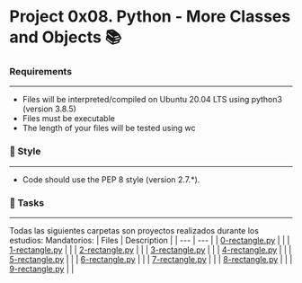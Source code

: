# Project 0x08. Python - More Classes and Objects 📚

### Requirements
***
* Files will be interpreted/compiled on Ubuntu 20.04 LTS using python3 (version 3.8.5)
* Files must be executable
* The length of your files will be tested using wc

### 🎨 Style
***
* Code should use the PEP 8 style (version 2.7.*).

### 🎯 Tasks
***
Todas las siguientes carpetas son proyectos realizados durante los estudios:
Mandatorios:
| Files | Description |
| --- | --- |
| [0-rectangle.py]() |  |
| [1-rectangle.py]() |  |
| [2-rectangle.py]() |  |
| [3-rectangle.py]() |  |
| [4-rectangle.py]() |  |
| [5-rectangle.py]() |  |
| [6-rectangle.py]() |  |
| [7-rectangle.py]() |  |
| [8-rectangle.py]() |  |
| [9-rectangle.py]() |  |